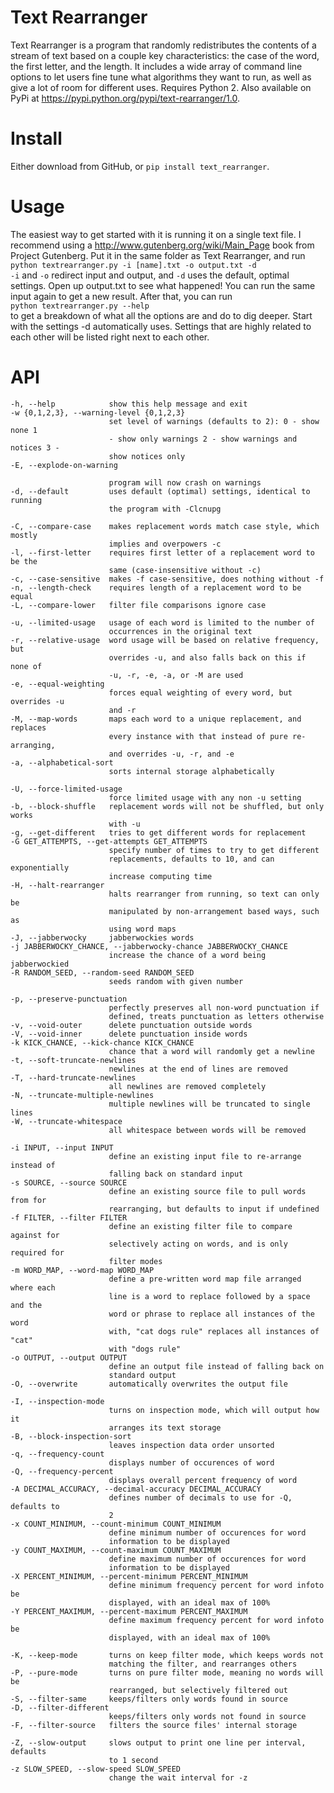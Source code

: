 Text Rearranger
===============

Text Rearranger is a program that randomly redistributes the contents of a stream of text based on a couple key characteristics: the case of the word, the first letter, and the length. It includes a wide array of command line options to let users fine tune what algorithms they want to run, as well as give a lot of room for different uses. Requires Python 2. Also available on PyPi at https://pypi.python.org/pypi/text-rearranger/1.0.

Install
=======
Either download from GitHub, or `pip install text_rearranger`.

Usage
=====

The easiest way to get started with it is running it on a single text file. I recommend using a http://www.gutenberg.org/wiki/Main_Page book from Project Gutenberg. Put it in the same folder as Text Rearranger, and run  
`python textrearranger.py -i [name].txt -o output.txt -d`  
`-i` and `-o` redirect input and output, and `-d` uses the default, optimal settings. Open up output.txt to see what happened! You can run the same input again to get a new result. After that, you can run  
`python textrearranger.py --help`  
to get a breakdown of what all the options are and do to dig deeper. Start with the settings -d automatically uses. Settings that are highly related to each other will be listed right next to each other.

API
===

	-h, --help            show this help message and exit
	-w {0,1,2,3}, --warning-level {0,1,2,3}
						  set level of warnings (defaults to 2): 0 - show none 1
						  - show only warnings 2 - show warnings and notices 3 -
						  show notices only
	-E, --explode-on-warning

						  program will now crash on warnings
	-d, --default         uses default (optimal) settings, identical to running
						  the program with -Clcnupg

	-C, --compare-case    makes replacement words match case style, which mostly
						  implies and overpowers -c
	-l, --first-letter    requires first letter of a replacement word to be the
						  same (case-insensitive without -c)
	-c, --case-sensitive  makes -f case-sensitive, does nothing without -f
	-n, --length-check    requires length of a replacement word to be equal
	-L, --compare-lower   filter file comparisons ignore case

	-u, --limited-usage   usage of each word is limited to the number of
						  occurrences in the original text
	-r, --relative-usage  word usage will be based on relative frequency, but
						  overrides -u, and also falls back on this if none of
						  -u, -r, -e, -a, or -M are used
	-e, --equal-weighting
						  forces equal weighting of every word, but overrides -u
						  and -r
	-M, --map-words       maps each word to a unique replacement, and replaces
						  every instance with that instead of pure re-arranging,
						  and overrides -u, -r, and -e
	-a, --alphabetical-sort
						  sorts internal storage alphabetically

	-U, --force-limited-usage
						  force limited usage with any non -u setting
	-b, --block-shuffle   replacement words will not be shuffled, but only works
						  with -u
	-g, --get-different   tries to get different words for replacement
	-G GET_ATTEMPTS, --get-attempts GET_ATTEMPTS
						  specify number of times to try to get different
						  replacements, defaults to 10, and can exponentially
						  increase computing time
	-H, --halt-rearranger
						  halts rearranger from running, so text can only be
						  manipulated by non-arrangement based ways, such as
						  using word maps
	-J, --jabberwocky     jabberwockies words
	-j JABBERWOCKY_CHANCE, --jabberwocky-chance JABBERWOCKY_CHANCE
						  increase the chance of a word being jabberwockied
	-R RANDOM_SEED, --random-seed RANDOM_SEED
						  seeds random with given number

	-p, --preserve-punctuation
						  perfectly preserves all non-word punctuation if
						  defined, treats punctuation as letters otherwise
	-v, --void-outer      delete punctuation outside words
	-V, --void-inner      delete punctuation inside words
	-k KICK_CHANCE, --kick-chance KICK_CHANCE
						  chance that a word will randomly get a newline
	-t, --soft-truncate-newlines
						  newlines at the end of lines are removed
	-T, --hard-truncate-newlines
						  all newlines are removed completely
	-N, --truncate-multiple-newlines
						  multiple newlines will be truncated to single lines
	-W, --truncate-whitespace
						  all whitespace between words will be removed

	-i INPUT, --input INPUT
						  define an existing input file to re-arrange instead of
						  falling back on standard input
	-s SOURCE, --source SOURCE
						  define an existing source file to pull words from for
						  rearranging, but defaults to input if undefined
	-f FILTER, --filter FILTER
						  define an existing filter file to compare against for
						  selectively acting on words, and is only required for
						  filter modes
	-m WORD_MAP, --word-map WORD_MAP
						  define a pre-written word map file arranged where each
						  line is a word to replace followed by a space and the
						  word or phrase to replace all instances of the word
						  with, "cat dogs rule" replaces all instances of "cat"
						  with "dogs rule"
	-o OUTPUT, --output OUTPUT
						  define an output file instead of falling back on
						  standard output
	-O, --overwrite       automatically overwrites the output file

	-I, --inspection-mode
						  turns on inspection mode, which will output how it
						  arranges its text storage
	-B, --block-inspection-sort
						  leaves inspection data order unsorted
	-q, --frequency-count
						  displays number of occurences of word
	-Q, --frequency-percent
						  displays overall percent frequency of word
	-A DECIMAL_ACCURACY, --decimal-accuracy DECIMAL_ACCURACY
						  defines number of decimals to use for -Q, defaults to
						  2
	-x COUNT_MINIMUM, --count-minimum COUNT_MINIMUM
						  define minimum number of occurences for word
						  information to be displayed
	-y COUNT_MAXIMUM, --count-maximum COUNT_MAXIMUM
						  define maximum number of occurences for word
						  information to be displayed
	-X PERCENT_MINIMUM, --percent-minimum PERCENT_MINIMUM
						  define minimum frequency percent for word infoto be
						  displayed, with an ideal max of 100%
	-Y PERCENT_MAXIMUM, --percent-maximum PERCENT_MAXIMUM
						  define maximum frequency percent for word infoto be
						  displayed, with an ideal max of 100%

	-K, --keep-mode       turns on keep filter mode, which keeps words not
						  matching the filter, and rearranges others
	-P, --pure-mode       turns on pure filter mode, meaning no words will be
						  rearranged, but selectively filtered out
	-S, --filter-same     keeps/filters only words found in source
	-D, --filter-different
						  keeps/filters only words not found in source
	-F, --filter-source   filters the source files' internal storage

	-Z, --slow-output     slows output to print one line per interval, defaults
						  to 1 second
	-z SLOW_SPEED, --slow-speed SLOW_SPEED
						  change the wait interval for -z